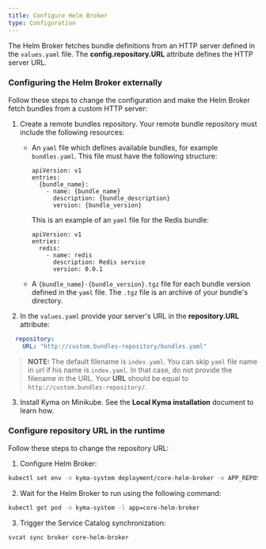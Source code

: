 ```yaml
---
title: Configure Helm Broker
type: Configuration
---
```


The Helm Broker fetches bundle definitions from an HTTP server defined in the `values.yaml` file. The **config.repository.URL** attribute defines the HTTP server URL.

### Configuring the Helm Broker externally

Follow these steps to change the configuration and make the Helm Broker fetch bundles from a custom HTTP server:

1. Create a remote bundles repository. Your remote bundle repository must include the following resources:
    - An `yaml` file which defines available bundles, for example `bundles.yaml`.
      This file must have the following structure:

      ```text
      apiVersion: v1
      entries:
        {bundle_name}:
          - name: {bundle_name}
            description: {bundle_description}
            version: {bundle_version}
      ```
      This is an example of an `yaml` file for the Redis bundle:
      ```text
      apiVersion: v1
      entries:
        redis:
          - name: redis
            description: Redis service
            version: 0.0.1
      ```

    - A `{bundle_name}-{bundle_version}.tgz` file for each bundle version defined in the `yaml` file. The `.tgz` file is an archive of your bundle's directory.

2. In the `values.yaml` provide your server's URL in the **repository.URL** attribute:

  ```yaml
    repository:
      URL: "http://custom.bundles-repository/bundles.yaml"
  ```
  > **NOTE:** The default filename is `index.yaml`. You can skip `yaml` file name in url if his name is `index.yaml`. In that case, do not provide the filename in the URL. Your **URL** should be equal to `http://custom.bundles-repository/`.

3. Install Kyma on Minikube. See the **Local Kyma installation** document to learn how.

### Configure repository URL in the runtime

Follow these steps to change the repository URL:

1. Configure Helm Broker:

 ```bash
 kubectl set env -n kyma-system deployment/core-helm-broker -e APP_REPOSITORY_URL="http://custom.bundles-repository/bundles.yaml"
 ```
 
2. Wait for the Helm Broker to run using the following command:

 ```bash
 kubectl get pod -n kyma-system -l app=core-helm-broker
 ```

3. Trigger the Service Catalog synchronization:

 ```bash
 svcat sync broker core-helm-broker
 ```
